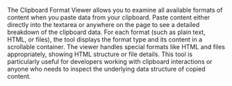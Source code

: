 The Clipboard Format Viewer allows you to examine all available formats of content when you paste data from your clipboard. Paste content either directly into the textarea or anywhere on the page to see a detailed breakdown of the clipboard data. For each format (such as plain text, HTML, or files), the tool displays the format type and its content in a scrollable container. The viewer handles special formats like HTML and files appropriately, showing HTML structure or file details. This tool is particularly useful for developers working with clipboard interactions or anyone who needs to inspect the underlying data structure of copied content.

<!-- Generated from commit: 0b18227510dbd1e6bbe2dd1421b0e1c610849f07 -->